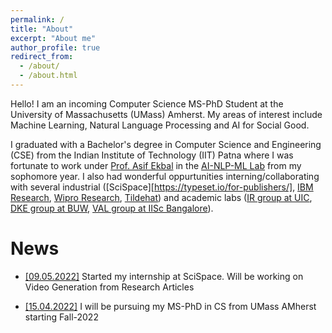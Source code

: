 ```yaml
---
permalink: /
title: "About"
excerpt: "About me"
author_profile: true
redirect_from: 
  - /about/
  - /about.html
---
```


Hello! I am an incoming Computer Science MS-PhD Student at the University of Massachusetts (UMass) Amherst. My areas of interest include Machine Learning, Natural Language Processing and AI for Social Good. 


I graduated with a Bachelor's degree in Computer Science and Engineering (CSE) from the Indian Institute of Technology (IIT) Patna where I was fortunate to work under [Prof. Asif Ekbal](https://www.asifekbal.com/) in the [AI-NLP-ML Lab](https://www.iitp.ac.in/~ai-nlp-ml/) from my sophomore year. I also had wonderful oppurtunities interning/collaborating with several industrial ([SciSpace][https://typeset.io/for-publishers/], [IBM Research](https://research.ibm.com/), [Wipro Research](https://www.wipro.com/innovation/research/), [Tildehat](https://in.linkedin.com/company/tildehat?original_referer=https%3A%2F%2Fwww.google.com%2F)) and academic labs ([IR group at UIC](https://www.cs.uic.edu/~cornelia/index.html), [DKE group at BUW](https://gipplab.org/), [VAL group at IISc Bangalore](https://val.cds.iisc.ac.in/)).


News
======
* <u>[09.05.2022]</u> Started my internship at SciSpace. Will be working on Video Generation from Research Articles

* <u>[15.04.2022]</u> I will be pursuing my MS-PhD in CS from UMass AMherst starting Fall-2022

